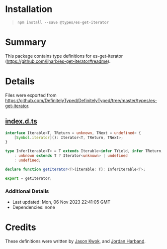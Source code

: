 # Installation
> `npm install --save @types/es-get-iterator`

# Summary
This package contains type definitions for es-get-iterator (https://github.com/ljharb/es-get-iterator#readme).

# Details
Files were exported from https://github.com/DefinitelyTyped/DefinitelyTyped/tree/master/types/es-get-iterator.
## [index.d.ts](https://github.com/DefinitelyTyped/DefinitelyTyped/tree/master/types/es-get-iterator/index.d.ts)
````ts
interface Iterable<T, TReturn = unknown, TNext = undefined> {
    [Symbol.iterator](): Iterator<T, TReturn, TNext>;
}

type InferIterable<T> = T extends Iterable<infer TYield, infer TReturn, infer TNext> ? Iterator<TYield, TReturn, TNext>
    : unknown extends T ? Iterator<unknown> | undefined
    : undefined;

declare function getIterator<T>(iterable: T): InferIterable<T>;

export = getIterator;

````

### Additional Details
 * Last updated: Mon, 06 Nov 2023 22:41:05 GMT
 * Dependencies: none

# Credits
These definitions were written by [Jason Kwok](https://github.com/JasonHK), and [Jordan Harband](https://github.com/ljharb).
